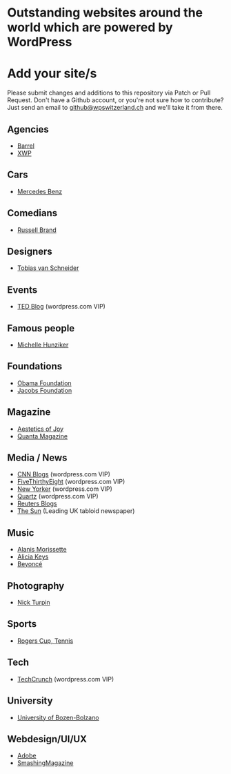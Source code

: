 # Outstanding websites around the world which are powered by WordPress

# Add your site/s
Please submit changes and additions to this repository via Patch or Pull Request. Don't have a Github account, or you're not sure how to contribute? Just send an email to github@wpswitzerland.ch and we'll take it from there.

## Agencies
- [Barrel](https://www.barrelny.com/)
- [XWP](https://xwp.co/)

## Cars
- [Mercedes Benz](https://www.mercedes-benz.com/)

## Comedians
- [Russell Brand](https://www.russellbrand.com/)

## Designers
- [Tobias van Schneider](http://www.vanschneider.com/blog/)

## Events
- [TED Blog](http://blog.ted.com/) (wordpress.com VIP)

## Famous people
- [Michelle Hunziker](http://www.michellehunziker.it/en)

## Foundations
- [Obama Foundation](https://www.obama.org/)
- [Jacobs Foundation](http://jacobsfoundation.org/)

## Magazine
- [Aestetics of Joy](http://www.aestheticsofjoy.com/)
- [Quanta Magazine](https://www.quantamagazine.org/)

## Media / News
- [CNN Blogs](http://edition.cnn.com/exchange/blogs/index.html) (wordpress.com VIP)
- [FiveThirthyEight](http://fivethirtyeight.com/) (wordpress.com VIP)
- [New Yorker](http://www.newyorker.com/) (wordpress.com VIP)
- [Quartz](http://qz.com/) (wordpress.com VIP)
- [Reuters Blogs](http://blogs.reuters.com/us/)
- [The Sun](https://www.thesun.co.uk/) (Leading UK tabloid newspaper)

## Music
- [Alanis Morissette](http://alanis.com/)
- [Alicia Keys](http://aliciakeys.com/)
- [Beyoncé](http://www.beyonce.com/)

## Photography
- [Nick Turpin](http://nickturpin.com/)

## Sports
- [Rogers Cup, Tennis](http://www.rogerscup.com/)

## Tech
- [TechCrunch](http://techcrunch.com/) (wordpress.com VIP)

## University
- [University of Bozen-Bolzano](https://www.unibz.it/)

## Webdesign/UI/UX
- [Adobe](http://blogs.adobe.com/)
- [SmashingMagazine](https://www.smashingmagazine.com/)
